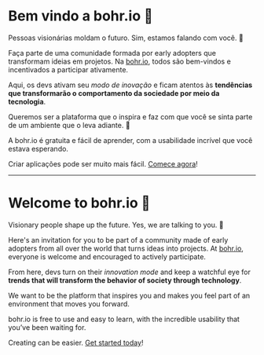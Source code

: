 # Bem vindo a bohr.io 🙌

Pessoas visionárias moldam o futuro. Sim, estamos falando com você. 🎯

Faça parte de uma comunidade formada por early adopters que transformam ideias em projetos. Na [bohr.io](https://bohr.io/), todos são bem-vindos e incentivados a participar ativamente.

Aqui, os devs ativam seu *modo de inovação* e ficam atentos às **tendências que transformarão o comportamento da sociedade por meio da tecnologia**.

Queremos ser a plataforma que o inspira e faz com que você se sinta parte de um ambiente que o leva adiante. 🚀

A bohr.io é gratuita e fácil de aprender, com a usabilidade incrível que você estava esperando.

Criar aplicações pode ser muito mais fácil. [Comece agora](https://bohr.io/)!

---

# Welcome to bohr.io 🙌

Visionary people shape up the future. Yes, we are talking to you. 🎯

Here's an invitation for you to be part of a community made of early adopters from all over the world that turns ideas into projects. At [bohr.io](https://bohr.io/), everyone is welcome and encouraged to actively participate.

From here, devs turn on their *innovation mode* and keep a watchful eye for **trends that will transform the behavior of society through technology**.

We want to be the platform that inspires you and makes you feel part of an environment that moves you forward.

bohr.io is free to use and easy to learn, with the incredible usability that you’ve been waiting for.

Creating can be easier. [Get started today](https://bohr.io/)!
